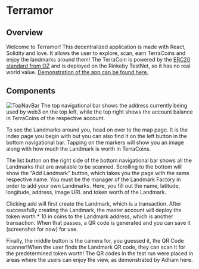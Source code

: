 # Terramor
## Overview
Welcome to Terramor! This decentralized application is made with React, Solidity and love. It allows the user to explore, scan, earn TerraCoins and enjoy the landmarks around them! The TerraCoin is powered by the [ERC20 standard from OZ](https://docs.openzeppelin.com/contracts/2.x/api/token/erc20) and is deployed on the Rinkeby TestNet, so it has no real world value. [Demonstration of the app can be found here.](https://www.youtube.com/watch?v=xBLWArsydFE)

## Components
![TopNavBar](https://www.dropbox.com/s/jbbqfx9htdvaxj1/Camera.png?dl=1)
The top navigational bar shows the address currently being used by web3 on the top left, while the top right shows the account balance in TerraCoins of the respective account.  

To see the Landmarks around you, head on over to the map page. It is the index page you begin with but you can also find it on the left button in the bottom navigational bar. Tapping on the markers will show you an image along with how much the Landmark is worth in TerraCoins. 

The list button on the right side of the bottom navigational bar shows all the Landmarks that are available to be scanned. Scrolling to the bottom will show the “Add Landmark” button, which takes you the page with the same respective name. You must be the manager of the Landmark Factory in order to add your own Landmarks. Here, you fill out the name, latitude, longitude, address, image URL and token worth of the Landmark. 

Clicking add will first create the Landmark, which is a transaction. After successfully creating the Landmark, the master account will deploy the token worth * 10 in coins to the Landmark address, which is another transaction. When that passes, a QR code is generated and you can save it (screenshot for now) for use. 

Finally, the middle button is the camera for, you guessed it, the QR Code scanner!When the user finds the Landmark QR code, they can scan it for the predetermined token worth! The QR codes in the test run were placed in areas where the users can enjoy the view, as demonstrated by Adham here.